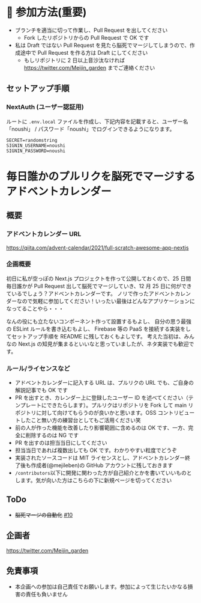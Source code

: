 # 🎄 参加方法(重要)

- ブランチを適当に切って作業し、Pull Request を出してください
  - Fork したリポジトリからの Pull Request で OK です
- 私は Draft ではない Pull Request を見たら脳死でマージしてしまうので、作成途中で Pull Request を作る方は Draft にしてください
  - もしリポジトリに 2 日以上音沙汰なければ https://twitter.com/Meijin_garden までご連絡ください

## セットアップ手順

### NextAuth (ユーザー認証用)

ルートに `.env.local` ファイルを作成し、下記内容を記載すると、ユーザー名「noushi」 / パスワード「noushi」でログインできるようになります。

```
SECRET=randomstring
SIGNIN_USERNAME=noushi
SIGNIN_PASSWORD=noushi
```

# 毎日誰かのプルリクを脳死でマージするアドベントカレンダー

## 概要

### アドベントカレンダー URL

https://qiita.com/advent-calendar/2021/full-scratch-awesome-app-nextjs

### 企画概要

初日に私が空っぽの Next.js プロジェクトを作って公開しておくので、25 日間毎日誰かが Pull Request 出して脳死でマージしていき、12 月 25 日に何ができているでしょう？アドベントカレンダーです。
ノリで作ったアドベントカレンダーなので気軽に参加してください！いったい最後はどんなアプリケーションになってることやら・・・

なんの役にも立たないコンポーネント作って設置するもよし、
自分の思う最強の ESLint ルールを書き込むもよし、
Firebase 等の PaaS を接続する実装をしてセットアップ手順を README に残しておくもよしです。
考えた当初は、みんなの Next.js の知見が集まるといいなと思っていましたが、ネタ実装でも歓迎です。

### ルール/ライセンスなど

- アドベントカレンダーに記入する URL は、プルリクの URL でも、ご自身の解説記事でも OK です
- PR を出すとき、カレンダー上に登録したユーザー ID を述べてください（テンプレートにできたらします）。プルリクはリポジトリを Fork して main リポジトリに対して向けてもらうのが良いかと思います。OSS コントリビュートしたこと無い方の練習台としてもご活用ください笑
- 前の人が作った機能を改善したり影響範囲に含めるのは OK です、一方、完全に削除するのは NG です
- PR を出すのは担当当日にしてください
- 担当当日であれば複数出しても OK です。わかりやすい粒度でどうぞ
- 実装されたソースコードは MIT ライセンスとし、アドベントカレンダー終了後も作成者(@mejileben)の GitHub アカウントに残しておきます
- `/contributors`以下に開発に関わった方が自己紹介とかを書いていいものとします。気が向いた方はこちらの下に新規ページを切ってください

## ToDo

- ~~脳死マージの自動化~~ [#10](https://github.com/TeXmeijin/anyway-merge-app/pull/10)

## 企画者

https://twitter.com/Meijin_garden

## 免責事項

- 本企画への参加は自己責任でお願いします。参加によって生じたいかなる損害の責任も負いません
